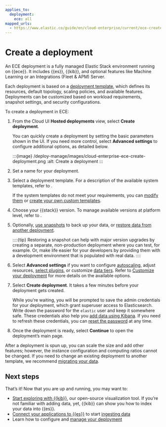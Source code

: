 ```yaml
---
applies_to:
  deployment:
    ece: all
mapped_urls:
  - https://www.elastic.co/guide/en/cloud-enterprise/current/ece-create-deployment.html
---
```


# Create a deployment

An ECE deployment is a fully managed Elastic Stack environment running on {{ece}}. It includes {{es}}, {{kib}}, and optional features like Machine Learning or an Integrations (Fleet & APM) Server.

Each deployment is based on a [deployment template](./deployment-templates.md), which defines its resources, default topology, scaling policies, and available features. Deployments can be customized based on workload requirements, snapshot settings, and security configurations.

To create a deployment in ECE:

1. From the Cloud UI **Hosted deployments** view, select **Create deployment**.

    You can quickly create a deployment by setting the basic parameters shown in the UI. If you need more control, select **Advanced settings** to configure additional options, as detailed below.

    :::{image} /deploy-manage/images/cloud-enterprise-ece-create-deployment.png
    :alt: Create a deployment
    :::

2. Set a name for your deployment.

3. Select a deployment template.
   For a description of the available system templates, refer to [](./deployment-templates.md).

   If the system templates do not meet your requirements, you can [modify them](./ece-configuring-ece-configure-system-templates.md) or [create your own custom templates](../../../deploy-manage/deploy/cloud-enterprise/ece-configuring-ece-create-templates.md).

4. Choose your {{stack}} version. To manage available versions at platform level, refer to [](./manage-elastic-stack-versions.md).

5. Optionally, [use snapshots](../../tools/snapshot-and-restore/cloud-enterprise.md) to back up your data, or [restore data from another deployment](../../tools/snapshot-and-restore/ece-restore-across-clusters.md).

    ::::{tip}
        Restoring a snapshot can help with major version upgrades by creating a separate, non-production deployment where you can test, for example. Or, make life easier for your developers by providing them with a development environment that is populated with real data.
    ::::

6. Select **Advanced settings** if you want to configure [autoscaling](/deploy-manage/autoscaling/autoscaling-in-ece-and-ech.md), adjust resources, [select plugins](./add-plugins.md), or customize [data tiers](/manage-data/lifecycle/data-tiers.md). Refer to [Customize your deployment](../../../deploy-manage/deploy/cloud-enterprise/customize-deployment.md) for more details on the available options.

7. Select **Create deployment**. It takes a few minutes before your deployment gets created.

    While you're waiting, you will be prompted to save the admin credentials for your deployment, which grant superuser access to Elasticsearch. Write down the password for the `elastic` user and keep it somewhere safe. These credentials also help you [add data using Kibana](../../../manage-data/ingest.md). If you need to refresh these credentials, you can [reset the password](../../../deploy-manage/users-roles/cluster-or-deployment-auth/manage-elastic-user-cloud.md) at any time.

8. Once the deployment is ready, select **Continue** to open the deployment’s main page.

After a deployment is spun up, you can scale the size and add other features; however, the instance configuration and computing ratios cannot be changed. If you need to change an existing deployment to another template, we recommend [migrating your data](../../../manage-data/migrate.md).

## Next steps

That’s it! Now that you are up and running, you may want to:

* [Start exploring with {{kib}}](./access-kibana.md), our open-source visualization tool. If you’re not familiar with adding data, yet, {{kib}} can show you how to index your data into {{es}}.
* [Connect your applications to {{es}}](./connect-elasticsearch.md) to start [ingesting data](../../../manage-data/ingest.md)
* Learn how to configure and [manage your deployment](./working-with-deployments.md)
